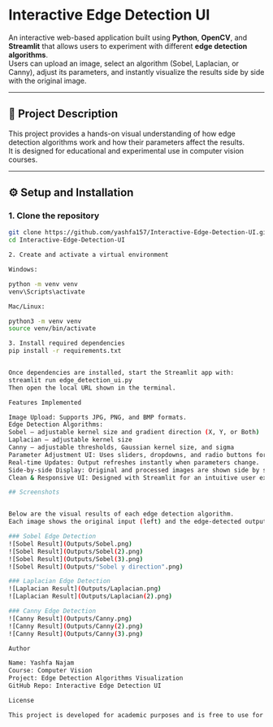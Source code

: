 # Interactive Edge Detection UI

An interactive web-based application built using **Python**, **OpenCV**, and **Streamlit** that allows users to experiment with different **edge detection algorithms**.  
Users can upload an image, select an algorithm (Sobel, Laplacian, or Canny), adjust its parameters, and instantly visualize the results side by side with the original image.

---

## 📘 Project Description

This project provides a hands-on visual understanding of how edge detection algorithms work and how their parameters affect the results.  
It is designed for educational and experimental use in computer vision courses.

---

## ⚙️ Setup and Installation

### 1. Clone the repository
```bash
git clone https://github.com/yashfa157/Interactive-Edge-Detection-UI.git
cd Interactive-Edge-Detection-UI

2. Create and activate a virtual environment

Windows:

python -m venv venv
venv\Scripts\activate

Mac/Linux:

python3 -m venv venv
source venv/bin/activate

3. Install required dependencies
pip install -r requirements.txt


Once dependencies are installed, start the Streamlit app with:
streamlit run edge_detection_ui.py
Then open the local URL shown in the terminal.

Features Implemented

Image Upload: Supports JPG, PNG, and BMP formats.
Edge Detection Algorithms:
Sobel – adjustable kernel size and gradient direction (X, Y, or Both)
Laplacian – adjustable kernel size
Canny – adjustable thresholds, Gaussian kernel size, and sigma
Parameter Adjustment UI: Uses sliders, dropdowns, and radio buttons for easy tuning.
Real-time Updates: Output refreshes instantly when parameters change.
Side-by-side Display: Original and processed images are shown side by side.
Clean & Responsive UI: Designed with Streamlit for an intuitive user experience.

## Screenshots


Below are the visual results of each edge detection algorithm.
Each image shows the original input (left) and the edge-detected output (right) side by side.

### Sobel Edge Detection
![Sobel Result](Outputs/Sobel.png)
![Sobel Result](Outputs/Sobel(2).png)
![Sobel Result](Outputs/Sobel(3).png)
![Sobel Result](Outputs/"Sobel y direction".png)

### Laplacian Edge Detection
![Laplacian Result](Outputs/Laplacian.png)
![Laplacian Result](Outputs/Laplacian(2).png)

### Canny Edge Detection
![Canny Result](Outputs/Canny.png)
![Canny Result](Outputs/Canny(2).png)
![Canny Result](Outputs/Canny(3).png)

Author

Name: Yashfa Najam
Course: Computer Vision
Project: Edge Detection Algorithms Visualization
GitHub Repo: Interactive Edge Detection UI

License

This project is developed for academic purposes and is free to use for learning and educational demonstrations.